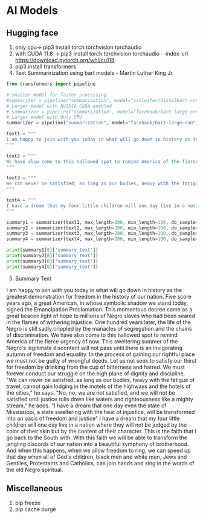 # AI Models

## Hugging face 

1. only cpu-> pip3 install torch torchvision torchaudio
2. with CUDA 11.8 -> pip3 install torch torchvision torchaudio --index-url https://download.pytorch.org/whl/cu118
3. pip3 install transformers
4. Text Summarirization using bart models - Martin Luther King Jr.
```.py
from transformers import pipeline

# smaller model for faster processing
#summarizer = pipeline("summarization", model="sshleifer/distilbart-cnn-12-6")
# Larger model with NVIDIA CUDA enabled
# summarizer = pipeline("summarization", model="facebook/bart-large-cnn", device=0)
# Larger model with Only CPU
summarizer = pipeline("summarization", model="facebook/bart-large-cnn")

text1 = """
I am happy to join with you today in what will go down in history as the greatest demonstration for freedom in the history of our nation. Five score years ago, a great American, in whose symbolic shadow we stand today, signed the Emancipation Proclamation. This momentous decree came as a great beacon light of hope to millions of Negro slaves who had been seared in the flames of withering injustice. It came as a joyous daybreak to end the long night of their captivity. But one hundred years later, the Negro still is not free. One hundred years later, the life of the Negro is still sadly crippled by the manacles of segregation and the chains of discrimination. One hundred years later, the Negro lives on a lonely island of poverty in the midst of a vast ocean of material prosperity. One hundred years later, the Negro is still languishing in the corners of American society and finds himself an exile in his own land. So we have come here today to dramatize a shameful condition. In a sense we have come to our nation's capital to cash a check. When the architects of our republic wrote the magnificent words of the Constitution and the Declaration of Independence, they were signing a promissory note to which every American was to fall heir. This note was a promise that all men, yes, black men as well as white men, would be guaranteed the unalienable rights of life, liberty, and the pursuit of happiness. It is obvious today that America has defaulted on this promissory note insofar as her citizens of color are concerned. Instead of honoring this sacred obligation, America has given the Negro people a bad check, a check which has come back marked "insufficient funds." But we refuse to believe that the bank of justice is bankrupt. We refuse to believe that there are insufficient funds in the great vaults of opportunity of this nation. So we have come to cash this check -- a check that will give us upon demand the riches of freedom and the security of justice.   
"""

text2 = """
We have also come to this hallowed spot to remind America of the fierce urgency of now. This is no time to engage in the luxury of cooling off or to take the tranquilizing drug of gradualism. Now is the time to make real the promises of democracy. Now is the time to rise from the dark and desolate valley of segregation to the sunlit path of racial justice. Now is the time to lift our nation from the quick sands of racial injustice to the solid rock of brotherhood. Now is the time to make justice a reality for all of God's children. It would be fatal for the nation to overlook the urgency of the moment. This sweltering summer of the Negro's legitimate discontent will not pass until there is an invigorating autumn of freedom and equality. Nineteen sixty-three is not an end, but a beginning. Those who hope that the Negro needed to blow off steam and will now be content will have a rude awakening if the nation returns to business as usual. There will be neither rest nor tranquility in America until the Negro is granted his citizenship rights. The whirlwinds of revolt will continue to shake the foundations of our nation until the bright day of justice emerges. But there is something that I must say to my people who stand on the warm threshold which leads into the palace of justice. In the process of gaining our rightful place we must not be guilty of wrongful deeds. Let us not seek to satisfy our thirst for freedom by drinking from the cup of bitterness and hatred. 2 We must forever conduct our struggle on the high plane of dignity and discipline. We must not allow our creative protest to degenerate into physical violence. Again and again we must rise to the majestic heights of meeting physical force with soul force. The marvelous new militancy which has engulfed the Negro community must not lead us to a distrust of all white people, for many of our white brothers, as evidenced by their presence here today, have come to realize that their destiny is tied up with our destiny. They have come to realize that their freedom is inextricably bound to our freedom. We cannot walk alone. As we walk, we must make the pledge that we shall always march ahead. We cannot turn back. There are those who are asking the devotees of civil rights, "When will you be satisfied?" We can never be satisfied as long as the Negro is the victim of the unspeakable horrors of police brutality.   
"""

text3 = """
We can never be satisfied, as long as our bodies, heavy with the fatigue of travel, cannot gain lodging in the motels of the highways and the hotels of the cities. We cannot be satisfied as long as the Negro's basic mobility is from a smaller ghetto to a larger one. We can never be satisfied as long as our children are stripped of their selfhood and robbed of their dignity by signs stating "For Whites Only". We cannot be satisfied as long as a Negro in Mississippi cannot vote and a Negro in New York believes he has nothing for which to vote. No, no, we are not satisfied, and we will not be satisfied until justice rolls down like waters and righteousness like a mighty stream. I am not unmindful that some of you have come here out of great trials and tribulations. Some of you have come fresh from narrow jail cells. Some of you have come from areas where your quest for freedom left you battered by the storms of persecution and staggered by the winds of police brutality. You have been the veterans of creative suffering. Continue to work with the faith that unearned suffering is redemptive. Go back to Mississippi, go back to Alabama, go back to South Carolina, go back to Georgia, go back to Louisiana, go back to the slums and ghettos of our northern cities, knowing that somehow this situation can and will be changed. Let us not wallow in the valley of despair. I say to you today, my friends, so even though we face the difficulties of today and tomorrow, I still have a dream. It is a dream deeply rooted in the American dream. I have a dream that one day this nation will rise up and live out the true meaning of its creed: "We hold these truths to be self-evident: that all men are created equal." I have a dream that one day on the red hills of Georgia the sons of former slaves and the sons of former slave owners will be able to sit down together at the table of brotherhood. I have a dream that one day even the state of Mississippi, a state sweltering with the heat of injustice, sweltering with the heat of oppression, will be transformed into an oasis of freedom and justice.  
"""

text4 = """
I have a dream that my four little children will one day live in a nation where they will not be judged by the color of their skin but by the content of their character. I have a dream today. I have a dream that one day, down in Alabama, with its vicious racists, with its governor having his lips dripping with the words of interposition and nullification; one day right there in Alabama, little black boys and black girls will be able to join hands with little white boys and white girls as sisters and brothers. 3 I have a dream today. I have a dream that one day every valley shall be exalted, every hill and mountain shall be made low, the rough places will be made plain, and the crooked places will be made straight, and the glory of the Lord shall be revealed, and all flesh shall see it together. This is our hope. This is the faith that I go back to the South with. With this faith we will be able to hew out of the mountain of despair a stone of hope. With this faith we will be able to transform the jangling discords of our nation into a beautiful symphony of brotherhood. With this faith we will be able to work together, to pray together, to struggle together, to go to jail together, to stand up for freedom together, knowing that we will be free one day. This will be the day when all of God's children will be able to sing with a new meaning, "My country, 'tis of thee, sweet land of liberty, of thee I sing. Land where my fathers died, land of the pilgrim's pride, from every mountainside, let freedom ring." And if America is to be a great nation this must become true. So let freedom ring from the prodigious hilltops of New Hampshire. Let freedom ring from the mighty mountains of New York. Let freedom ring from the heightening Alleghenies of Pennsylvania! Let freedom ring from the snowcapped Rockies of Colorado! Let freedom ring from the curvaceous slopes of California! But not only that; let freedom ring from Stone Mountain of Georgia! Let freedom ring from Lookout Mountain of Tennessee! Let freedom ring from every hill and molehill of Mississippi. From every mountainside, let freedom ring. And when this happens, when we allow freedom to ring, when we let it ring from every village and every hamlet, from every state and every city, we will be able to speed up that day when all of God's children, black men and white men, Jews and Gentiles, Protestants and Catholics, will be able to join hands and sing in the words of the old Negro spiritual, "Free at last! free at last! thank God Almighty, we are free at last!  
"""

summary1 = summarizer(text1, max_length=200, min_length=100, do_sample=False)
summary2 = summarizer(text2, max_length=200, min_length=100, do_sample=False)
summary3 = summarizer(text3, max_length=200, min_length=100, do_sample=False)
summary4 = summarizer(text4, max_length=200, min_length=100, do_sample=False)

print(summary1[0]['summary_text'])
print(summary2[0]['summary_text'])
print(summary3[0]['summary_text'])
print(summary4[0]['summary_text'])
```
5. Summary Text

I am happy to join with you today in what will go down in history as the greatest demonstration for freedom in the history of our nation. Five score years ago, a great American, in whose symbolic shadow we stand today, signed the Emancipation Proclamation. This momentous decree came as a great beacon light of hope to millions of Negro slaves who had been seared in the flames of withering injustice. One hundred years later, the life of the Negro is still sadly crippled by the manacles of segregation and the chains of discrimination.
We have also come to this hallowed spot to remind America of the fierce urgency of now. This sweltering summer of the Negro's legitimate discontent will not pass until there is an invigorating autumn of freedom and equality. In the process of gaining our rightful place we must not be guilty of wrongful deeds. Let us not seek to satisfy our thirst for freedom by drinking from the cup of bitterness and hatred. We must forever conduct our struggle on the high plane of dignity and discipline.
"We can never be satisfied, as long as our bodies, heavy with the fatigue of travel, cannot gain lodging in the motels of the highways and the hotels of the cities," he says. "No, no, we are not satisfied, and we will not be satisfied until justice rolls down like waters and righteousness like a mighty stream," he adds. "I have a dream that one day even the state of Mississippi, a state sweltering with the heat of injustice, will be transformed into an oasis of freedom and justice"
I have a dream that my four little children will one day live in a nation where they will not be judged by the color of their skin but by the content of their character. This is the faith that I go back to the South with. With this faith we will be able to transform the jangling discords of our nation into a beautiful symphony of brotherhood. And when this happens, when we allow freedom to ring, we can speed up that day when all of God's children, black men and white men, Jews and Gentiles, Protestants and Catholics, can join hands and sing in the words of the old Negro spiritual.

## Miscellaneous 

1. pip freeze
2. pip cache purge
